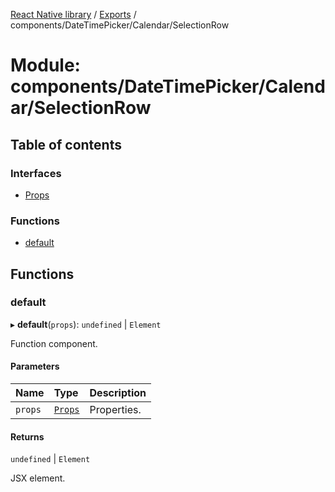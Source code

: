 [React Native library](../index.md) / [Exports](../modules.md) / components/DateTimePicker/Calendar/SelectionRow

# Module: components/DateTimePicker/Calendar/SelectionRow

## Table of contents

### Interfaces

- [Props](../interfaces/components_DateTimePicker_Calendar_SelectionRow.Props.md)

### Functions

- [default](components_DateTimePicker_Calendar_SelectionRow.md#default)

## Functions

### default

▸ **default**(`props`): `undefined` \| `Element`

Function component.

#### Parameters

| Name | Type | Description |
| :------ | :------ | :------ |
| `props` | [`Props`](../interfaces/components_DateTimePicker_Calendar_SelectionRow.Props.md) | Properties. |

#### Returns

`undefined` \| `Element`

JSX element.
